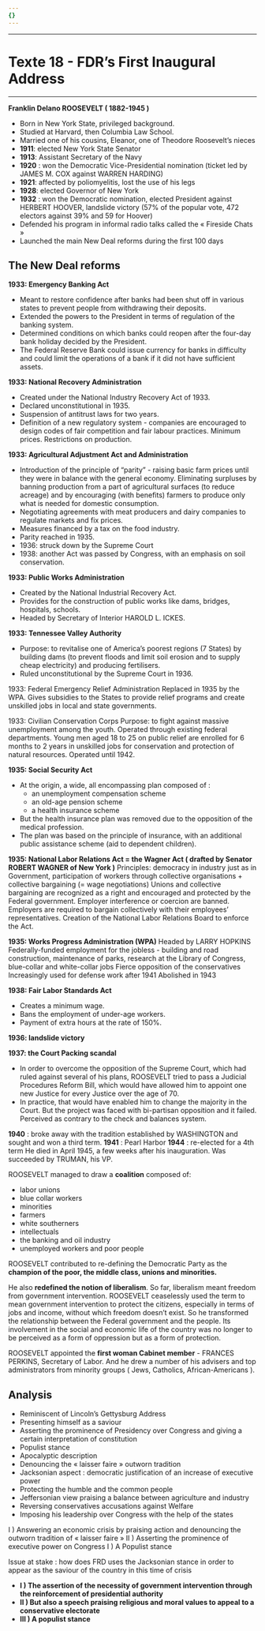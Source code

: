 ```yaml
---
{}
---
```

***
# Texte 18 - FDR’s First Inaugural Address
***
**Franklin Delano ROOSEVELT ( 1882-1945 )**
- Born in New York State, privileged background. 
- Studied at Harvard, then Columbia Law School. 
- Married one of his cousins, Eleanor, one of Theodore Roosevelt’s nieces
- **1911**: elected New York State Senator
- **1913**: Assistant Secretary of the Navy
- **1920** : won the Democratic Vice-Presidential nomination (ticket led by JAMES M. COX against WARREN HARDING)
- **1921**: affected by poliomyelitis, lost the use of his legs
- **1928**: elected Governor of New York 
- **1932** : won the Democratic nomination, elected President against HERBERT HOOVER, landslide victory (57% of the popular vote, 472 electors against 39% and 59 for Hoover)
- Defended his program in informal radio talks called the « Fireside Chats »
- Launched the main New Deal reforms during the first 100 days

## The New Deal reforms 

**1933: Emergency Banking Act**
- Meant to restore confidence after banks had been shut off in various states to prevent people from withdrawing their deposits. 
- Extended the powers to the President in terms of regulation of the banking system. 
- Determined conditions on which banks could reopen after the four-day bank holiday decided by the President. 
- The Federal Reserve Bank could issue currency for banks in difficulty and could limit the operations of a bank if it did not have sufficient assets. 

**1933: National Recovery Administration** 
- Created under the National Industry Recovery Act of 1933. 
- Declared unconstitutional in 1935. 
- Suspension of antitrust laws for two years. 
- Definition of a new regulatory system - companies are encouraged to design codes of fair competition and fair labour practices. Minimum prices. Restrictions on production. 

**1933: Agricultural Adjustment Act and Administration** 
- Introduction of the principle of “parity” - raising basic farm prices until they were in balance with the general economy. Eliminating surpluses by banning production from a part of agricultural surfaces (to reduce acreage) and by encouraging (with benefits) farmers to produce only what is needed for domestic consumption. 
- Negotiating agreements with meat producers and dairy companies to regulate markets and fix prices. 
- Measures financed by a tax on the food industry. 
- Parity reached in 1935. 
- 1936: struck down by the Supreme Court 
- 1938: another Act was passed by Congress, with an emphasis on soil conservation. 

**1933: Public Works Administration** 
- Created by the National Industrial Recovery Act. 
- Provides for the construction of public works like dams, bridges, hospitals, schools. 
- Headed by Secretary of Interior HAROLD L. ICKES. 

**1933: Tennessee Valley Authority** 
- Purpose: to revitalise one of America’s poorest regions (7 States) by building dams (to prevent floods and limit soil erosion and to supply cheap electricity) and producing fertilisers. 
- Ruled unconstitutional by the Supreme Court in 1936. 

1933: Federal Emergency Relief Administration 
Replaced in 1935 by the WPA. 
Gives subsidies to the States to provide relief programs and create unskilled jobs in local and state governments. 

1933: Civilian Conservation Corps 
Purpose: to fight against massive unemployment among the youth. 
Operated through existing federal departments. 
Young men aged 18 to 25 on public relief are enrolled for 6 months to 2 years in unskilled jobs for conservation and protection of natural resources. 
Operated until 1942. 

**1935: Social Security Act** 
- At the origin, a wide, all encompassing plan composed of : 
	- an unemployment compensation scheme
	- an old-age pension scheme 
	- a health insurance scheme 
- But the health insurance plan was removed due to the opposition of the medical profession. 
- The plan was based on the principle of insurance, with an additional public assistance scheme (aid to dependent children). 

**1935: National Labor Relations Act = the Wagner Act ( drafted by Senator ROBERT WAGNER of New York )**
Principles: democracy in industry just as in Government, participation of workers through collective organisations + collective bargaining (= wage negotiations)
Unions and collective bargaining are recognized as a right and encouraged and protected by the Federal government. 
Employer interference or coercion are banned. 
Employers are required to bargain collectively with their employees’ representatives. 
Creation of the National Labor Relations Board to enforce the Act. 

**1935: Works Progress Administration (WPA)**
Headed by LARRY HOPKINS
Federally-funded employment for the jobless - building and road construction, maintenance of parks, research at the Library of Congress, blue-collar and white-collar jobs
Fierce opposition of the conservatives
Increasingly used for defense work after 1941
Abolished in 1943

**1938: Fair Labor Standards Act**
- Creates a minimum wage. 
- Bans the employment of under-age workers. 
- Payment of extra hours at the rate of 150%. 

**1936: landslide victory** 

**1937: the Court Packing scandal** 
- In order to overcome the opposition of the Supreme Court, which had ruled against several of his plans, ROOSEVELT tried to pass a Judicial Procedures Reform Bill, which would have allowed him to appoint one new Justice for every Justice over the age of 70. 
- In practice, that would have enabled him to change the majority in the Court. But the project was faced with bi-partisan opposition and it failed. Perceived as contrary to the check and balances system. 

**1940** : broke away with the tradition established by WASHINGTON and sought and won a third term. 
**1941** : Pearl Harbor
**1944** : re-elected for a 4th term
He died in April 1945, a few weeks after his inauguration. Was succeeded by TRUMAN, his VP. 

ROOSEVELT managed to draw a **coalition** composed of: 
- labor unions
- blue collar workers
- minorities
- farmers
- white southerners
- intellectuals
- the banking and oil industry 
- unemployed workers and poor people

ROOSEVELT contributed to re-defining the Democratic Party as the **champion of the poor, the middle class, unions and minorities.** 

He also **redefined the notion of liberalism**. So far, liberalism meant freedom from government intervention. ROOSEVELT ceaselessly used the term to mean government intervention to protect the citizens, especially in terms of jobs and income, without which freedom doesn’t exist. 
So he transformed the relationship between the Federal government and the people. Its involvement in the social and economic life of the country was no longer to be perceived as a form of oppression but as a form of protection. 

ROOSEVELT appointed the **first woman Cabinet member** - FRANCES PERKINS, Secretary of Labor. And he drew a number of his advisers and top administrators from minority groups ( Jews, Catholics, African-Americans ). 

## Analysis 

- Reminiscent of Lincoln’s Gettysburg Address 
- Presenting himself as a saviour 
- Asserting the prominence of Presidency over Congress and giving a certain interpretation of constitution 
- Populist stance 
- Apocalyptic description 
- Denouncing the « laisser faire » outworn tradition 
- Jacksonian aspect : democratic justification of an increase of executive power 
- Protecting the humble and the common people 
- Jeffersonian view praising a balance between agriculture and industry
- Reversing conservatives accusations against Welfare 
- Imposing his leadership over Congress with the help of the states 


I )  Answering an economic crisis by praising action and denouncing the outworn tradition of « laisser faire »
II ) Asserting the prominence of executive power on Congress 
I ) A Populist stance 

Issue at stake : how does FRD uses the Jacksonian stance in order to appear as the saviour of the country in this time of crisis 

- **I ) The assertion of the necessity of government intervention through the reinforcement of presidential authority** 
- **II ) But also a speech praising religious and moral values to appeal to a conservative electorate** 
- **III ) A populist stance** 